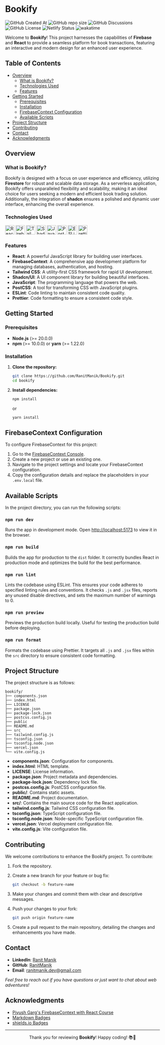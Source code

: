 <h1>Bookify</h1>

![GitHub Created At](https://img.shields.io/github/created-at/RanitManik/Bookify)
![GitHub repo size](https://img.shields.io/github/repo-size/RanitManik/Bookify)
![GitHub Discussions](https://img.shields.io/github/discussions/RanitManik/Bookify)
![GitHub License](https://img.shields.io/github/license/RanitManik/Bookify)
![Netlify Status](https://api.netlify.com/api/v1/badges/ec026107-913c-4f7b-a3b9-ea809a6da7f7/deploy-status)
![wakatime](https://wakatime.com/badge/github/RanitManik/Bookify.svg)

Welcome to **Bookify**! This project harnesses the capabilities of **Firebase** and **React** to provide a seamless platform for book transactions, featuring an interactive and modern design for an enhanced user experience.

## Table of Contents

- [Overview](#overview)
    - [What is Bookify?](#what-is-bookify)
    - [Technologies Used](#technologies-used)
    - [Features](#features)
- [Getting Started](#getting-started)
    - [Prerequisites](#prerequisites)
    - [Installation](#installation)
    - [FirebaseContext Configuration](#firebasecontext-configuration)
    - [Available Scripts](#available-scripts)
- [Project Structure](#project-structure)
- [Contributing](#contributing)
- [Contact](#contact)
- [Acknowledgments](#acknowledgments)

## Overview

### What is Bookify?

 Bookify is designed with a focus on user experience and efficiency, utilizing **Firestore** for robust and scalable data storage. As a serverless application, Bookify offers unparalleled flexibility and scalability, making it an ideal choice for users seeking a modern and efficient book trading solution. Additionally, the integration of **shadcn** ensures a polished and dynamic user interface, enhancing the overall experience.

### Technologies Used

<p>
   <img src="https://img.shields.io/badge/react-%2320232a.svg?style=for-the-badge&logo=react&logoColor=%2361DAFB" alt="React" height="30px">
   <img src="https://img.shields.io/badge/firebase-%23039BE5.svg?style=for-the-badge&logo=firebase&logoColor=white" alt="FirebaseContext" height="30px">
   <img src="https://img.shields.io/badge/tailwindcss-%2338B2AC.svg?style=for-the-badge&logo=tailwind-css&logoColor=white" alt="TailwindCSS" height="30px">
   <img src="https://img.shields.io/badge/shadcn%2Fui-000?style=for-the-badge&logo=shadcnui&logoColor=white" alt="ShadcnUI" height="30px">
   <img src="https://img.shields.io/badge/javascript-%23323330.svg?style=for-the-badge&logo=javascript&logoColor=%23F7DF1E" alt="JavaScript" height="30px">
   <img src="https://img.shields.io/badge/PostCSS-%23DD3A0A.svg?style=for-the-badge&logo=postcss&logoColor=white" alt="PostCSS" height="30px">
   <img src="https://img.shields.io/badge/ESLint-4B3263?style=for-the-badge&logo=eslint&logoColor=white" alt="ESLint" height="30px">
   <img src="https://img.shields.io/badge/Prettier-F7B93E.svg?style=for-the-badge&logo=Prettier&logoColor=black" alt="Prettier" height="30px">
</p>

### Features

- **React**: A powerful JavaScript library for building user interfaces.
- **FirebaseContext**: A comprehensive app development platform for managing databases, authentication, and hosting.
- **Tailwind CSS**: A utility-first CSS framework for rapid UI development.
- **Shadcn/UI**: A UI component library for building beautiful interfaces.
- **JavaScript**: The programming language that powers the web.
- **PostCSS**: A tool for transforming CSS with JavaScript plugins.
- **ESLint**: Code linting to maintain consistent code quality.
- **Prettier**: Code formatting to ensure a consistent code style.

## Getting Started

### Prerequisites

- **Node.js** (>= 20.0.0)
- **npm** (>= 10.0.0) or **yarn** (>= 1.22.0)

### Installation

1. **Clone the repository:**

   ```bash
   git clone https://github.com/RanitManik/Bookify.git
   cd bookify
   ```

2. **Install dependencies:**

   ```bash
   npm install
   ```

   or

   ```bash
   yarn install
   ```

## FirebaseContext Configuration

To configure FirebaseContext for this project:

1. Go to the [FirebaseContext Console](https://console.firebase.google.com/).
2. Create a new project or use an existing one.
3. Navigate to the project settings and locate your FirebaseContext configuration.
4. Copy the configuration details and replace the placeholders in your `.env.local` file.

## Available Scripts

In the project directory, you can run the following scripts:

### `npm run dev`

Runs the app in development mode. Open [http://localhost:5173](http://localhost:5173) to view it in the browser.

### `npm run build`

Builds the app for production to the `dist` folder. It correctly bundles React in production mode and optimizes the
build for the best performance.

### `npm run lint`

Lints the codebase using ESLint. This ensures your code adheres to specified linting rules and conventions. It
checks `.js` and `.jsx` files, reports any unused disable directives, and sets the maximum number of warnings to 0.

### `npm run preview`

Previews the production build locally. Useful for testing the production build before deploying.

### `npm run format`

Formats the codebase using Prettier. It targets all `.js` and `.jsx` files within the `src` directory to ensure
consistent code formatting.


## Project Structure

The project structure is as follows:

```
bookify/
├── components.json
├── index.html
├── LICENSE
├── package.json
├── package-lock.json
├── postcss.config.js
├── public
├── README.md
├── src
├── tailwind.config.js
├── tsconfig.json
├── tsconfig.node.json
├── vercel.json
└── vite.config.js
```

- **components.json**: Configuration for components.
- **index.html**: HTML template.
- **LICENSE**: License information.
- **package.json**: Project metadata and dependencies.
- **package-lock.json**: Dependency lock file.
- **postcss.config.js**: PostCSS configuration file.
- **public/**: Contains static assets.
- **README.md**: Project documentation.
- **src/**: Contains the main source code for the React application.
- **tailwind.config.js**: Tailwind CSS configuration file.
- **tsconfig.json**: TypeScript configuration file.
- **tsconfig.node.json**: Node-specific TypeScript configuration file.
- **vercel.json**: Vercel deployment configuration file.
- **vite.config.js**: Vite configuration file.

## Contributing

We welcome contributions to enhance the Bookify project. To contribute:

1. Fork the repository.
2. Create a new branch for your feature or bug fix:

   ```bash
   git checkout -b feature-name
   ```

3. Make your changes and commit them with clear and descriptive messages.
4. Push your changes to your fork:

   ```bash
   git push origin feature-name
   ```

5. Create a pull request to the main repository, detailing the changes and enhancements you have made.

## Contact

- **LinkedIn**: [Ranit Manik](https://www.linkedin.com/in/ranit-manik/)
- **GitHub**: [RanitManik](https://github.com/RanitManik)
- **Email**: [ranitmanik.dev@gmail.com](mailto:ranitmanik.dev@gmail.com)

_Feel free to reach out if you have questions or just want to chat about web adventures!_

## Acknowledgments

- [Piyush Garg's FirebaseContext with React Course](https://www.youtube.com/playlist?list=PLinedj3B30sCw8Qjrct1DRglx4hWQx83C)
- [Markdown Badges](https://github.com/Ileriayo/markdown-badges)
- [shields.io Badges](https://shields.io/)

---

<p align="center">
   Thank you for reviewing <strong>Bookify</strong>! Happy coding! 📚🚀
</p>
